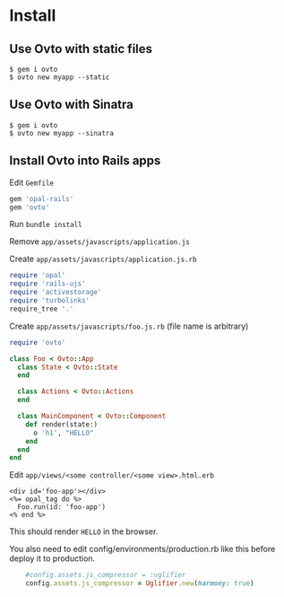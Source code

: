 # Install

## Use Ovto with static files

```
$ gem i ovto
$ ovto new myapp --static
```

## Use Ovto with Sinatra

```
$ gem i ovto
$ ovto new myapp --sinatra
```

## Install Ovto into Rails apps

Edit `Gemfile`

```rb
gem 'opal-rails'
gem 'ovto'
```

Run `bundle install`

Remove `app/assets/javascripts/application.js`

Create `app/assets/javascripts/application.js.rb`

```rb
require 'opal'
require 'rails-ujs'
require 'activestorage'
require 'turbolinks'
require_tree '.'
```

Create `app/assets/javascripts/foo.js.rb` (file name is arbitrary)

```rb
require 'ovto'

class Foo < Ovto::App
  class State < Ovto::State
  end

  class Actions < Ovto::Actions
  end

  class MainComponent < Ovto::Component
    def render(state:)
      o 'h1', "HELLO"
    end
  end
end
```

Edit `app/views/<some controller/<some view>.html.erb`

```
<div id='foo-app'></div>
<%= opal_tag do %>
  Foo.run(id: 'foo-app')
<% end %>
```

This should render `HELLO` in the browser.

You also need to edit config/environments/production.rb like this before deploy it to production.

```rb
    #config.assets.js_compressor = :uglifier
    config.assets.js_compressor = Uglifier.new(harmony: true)
```
